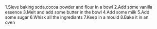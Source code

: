 1.Sieve baking soda,cocoa powder and flour in a bowl
2.Add some vanilla essence
3.Melt and add some butter in the bowl
4.Add some milk
5.Add some sugar
6.Whisk all the ingrediants
7.Keep in a mould
8.Bake it in an oven